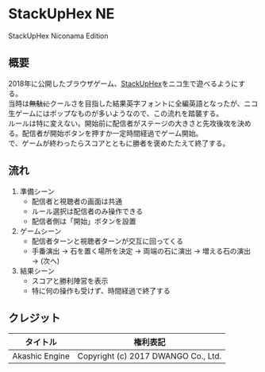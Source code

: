 # StackUpHex NE

StackUpHex Niconama Edition

## 概要

2018年に公開したブラウザゲーム、[StackUpHex](https://textblog.minibird.jp/stackuphex)をニコ生で遊べるようにする。  
当時は~~無駄に~~クールさを目指した結果英字フォントに全編英語となったが、ニコ生ゲームにはポップなものが多いようなので、この流れを踏襲する。  
ルールは特に変えない。開始前に配信者がステージの大きさと先攻後攻を決める。配信者が開始ボタンを押すか一定時間経過でゲーム開始。  
で、ゲームが終わったらスコアとともに勝者を褒めたたえて終了する。

## 流れ

1. 準備シーン
	- 配信者と視聴者の画面は共通
	- ルール選択は配信者のみ操作できる
	- 配信者側は「開始」ボタンを設置
2. ゲームシーン
	- 配信者ターンと視聴者ターンが交互に回ってくる
	- 手番演出 → 石を置く場所を決定 → 両端の石に演出 → 増える石の演出 → (次へ)
3. 結果シーン
	- スコアと勝利陣営を表示
	- 特に何の操作も受けず、時間経過で終了する

## クレジット

| タイトル       | 権利表記                            |
| ---            | ---                                 |
| Akashic Engine | Copyright (c) 2017 DWANGO Co., Ltd. |
